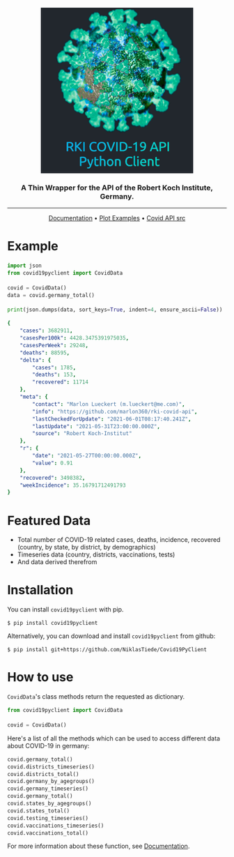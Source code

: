 
<p align="center">
  <img  alt="covid19pyclient" align="center" width="350" src="docs/covidclient.jpg" />
   <h3 align="center">A Thin Wrapper for the API of the Robert Koch Institute, Germany.</h3>
<p>

<!-- <a alt="rki covid api" href="https://api.corona-zahlen.org/docs/">COVID-19 API</a> -->

---

<p id="Badges" align="center">
  <!-- <a alt="Platform" href="https://pypi.org/project/covid19pyclient/">
    <img alt="PyPI - Python Version" src="https://img.shields.io/pypi/pyversions/covid19pyclient">
  </a> -->
  <!-- <a alt="GH actions" href="https://github.com/NiklasTiede/covid19pyclient/actions">
    <img alt="GitHub Workflow Status" src="https://img.shields.io/github/workflow/status/NiklasTiede/covid19pyclient/Continuos%20Integration">
  </a> -->
  <!-- <a alt="GH Release" href="https://github.com/NiklasTiede/covid19pyclient/releases">
    <img src="https://img.shields.io/github/v/release/NiklasTiede/covid19pyclient" />
  </a>
  <a alt="Codecov" href="https://app.codecov.io/gh/NiklasTiede/covid19pyclient">
    <img src="https://img.shields.io/codecov/c/github/NiklasTiede/covid19pyclient" />
  </a> -->
</p>

<p align="center">
  <a alt="readthedocs documentation" href="https://covid19pyclient.readthedocs.io/en/latest/">Documentation</a>
  •
  <a alt="matplotlib plot examples" href="https://github.com/NiklasTiede/COVID19-API-PythonClient/tree/main/examples">Plot Examples</a>
  •
  <a alt="RKI API source code" href="https://github.com/marlon360/rki-covid-api">Covid API src</a>
<p>


<!-- PYPI-DOCS:START -->

# Example

```python
import json
from covid19pyclient import CovidData

covid = CovidData()
data = covid.germany_total()

print(json.dumps(data, sort_keys=True, indent=4, ensure_ascii=False))
```

```yaml
{
    "cases": 3682911,
    "casesPer100k": 4428.3475391975035,
    "casesPerWeek": 29248,
    "deaths": 88595,
    "delta": {
        "cases": 1785,
        "deaths": 153,
        "recovered": 11714
    },
    "meta": {
        "contact": "Marlon Lueckert (m.lueckert@me.com)",
        "info": "https://github.com/marlon360/rki-covid-api",
        "lastCheckedForUpdate": "2021-06-01T08:17:40.241Z",
        "lastUpdate": "2021-05-31T23:00:00.000Z",
        "source": "Robert Koch-Institut"
    },
    "r": {
        "date": "2021-05-27T00:00:00.000Z",
        "value": 0.91
    },
    "recovered": 3498382,
    "weekIncidence": 35.16791712491793
}
```

# Featured Data

- Total number of COVID-19 related cases, deaths, incidence, recovered (country, by state, by district, by demographics)
- Timeseries data (country, districts, vaccinations, tests)
- And data derived therefrom

# Installation

You can install `covid19pyclient` with pip.

```console
$ pip install covid19pyclient
```

Alternatively, you can download and install `covid19pyclient` from github:

```console
$ pip install git+https://github.com/NiklasTiede/Covid19PyClient
```

# How to use

`CovidData`'s class methods return the requested as dictionary.

```python
from covid19pyclient import CovidData

covid = CovidData()
```
Here's a list of all the methods which can be used to access different data about COVID-19 in germany:

```python
covid.germany_total()
covid.districts_timeseries()
covid.districts_total()
covid.germany_by_agegroups()
covid.germany_timeseries()
covid.germany_total()
covid.states_by_agegroups()
covid.states_total()
covid.testing_timeseries()
covid.vaccinations_timeseries()
covid.vaccinations_total()
```

For more information about these function, see [Documentation](https://covid19pyclient.readthedocs.io/en/latest/).

<!-- PYPI-Docs:END -->
